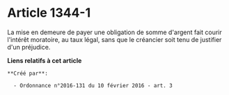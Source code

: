 # Article 1344-1

La mise en demeure de payer une obligation de somme d'argent fait courir l'intérêt moratoire, au taux légal, sans que le
créancier soit tenu de justifier d'un préjudice.

**Liens relatifs à cet article**

	**Créé par**:

	  - Ordonnance n°2016-131 du 10 février 2016 - art. 3
